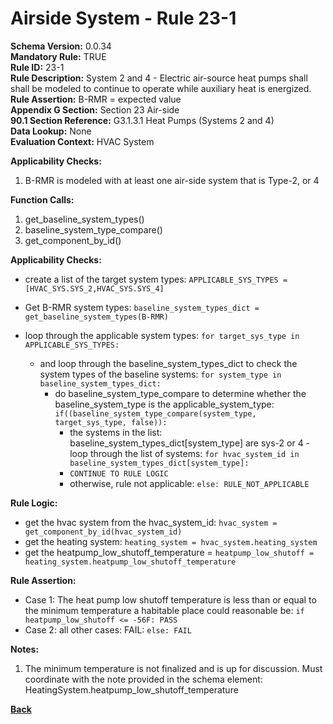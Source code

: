 
# Airside System - Rule 23-1 

**Schema Version:** 0.0.34  
**Mandatory Rule:** TRUE   
**Rule ID:** 23-1  
**Rule Description:** System 2 and 4 - Electric air-source heat pumps shall shall be modeled to continue to operate while auxiliary heat is energized.  
**Rule Assertion:** B-RMR = expected value  
**Appendix G Section:** Section 23 Air-side  
**90.1 Section Reference:** G3.1.3.1 Heat Pumps (Systems 2 and 4)  
**Data Lookup:** None  
**Evaluation Context:** HVAC System  

**Applicability Checks:**  

1. B-RMR is modeled with at least one air-side system that is Type-2, or 4  

**Function Calls:**  

1. get_baseline_system_types()
2. baseline_system_type_compare()
3. get_component_by_id()

**Applicability Checks:**  
- create a list of the target system types: `APPLICABLE_SYS_TYPES = [HVAC_SYS.SYS_2,HVAC_SYS.SYS_4]`
- Get B-RMR system types: `baseline_system_types_dict = get_baseline_system_types(B-RMR)`

- loop through the applicable system types: `for target_sys_type in APPLICABLE_SYS_TYPES:`
    - and loop through the baseline_system_types_dict to check the system types of the baseline systems: `for system_type in baseline_system_types_dict:`
        - do baseline_system_type_compare to determine whether the baseline_system_type is the applicable_system_type: `if((baseline_system_type_compare(system_type, target_sys_type, false)):`
            - the systems in the list: baseline_system_types_dict[system_type] are sys-2 or 4 - loop through the list of systems: `for hvac_system_id in baseline_system_types_dict[system_type]:`
            - `CONTINUE TO RULE LOGIC`
            - otherwise, rule not applicable: `else: RULE_NOT_APPLICABLE`
         
**Rule Logic:**  
- get the hvac system from the hvac_system_id: `hvac_system = get_component_by_id(hvac_system_id)`
- get the heating system: `heating_system = hvac_system.heating_system`
- get the heatpump_low_shutoff_temperature = `heatpump_low_shutoff = heating_system.heatpump_low_shutoff_temperature`

**Rule Assertion:**
- Case 1: The heat pump low shutoff temperature is less than or equal to the minimum temperature a habitable place could reasonable be: `if heatpump_low_shutoff <= -56F: PASS`
- Case 2: all other cases: FAIL: `else: FAIL`

**Notes:**
1.  The minimum temperature is not finalized and is up for discussion.  Must coordinate with the note provided in the schema element: HeatingSystem.heatpump_low_shutoff_temperature

**[Back](../_toc.md)**
